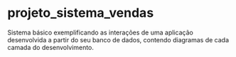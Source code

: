 # projeto_sistema_vendas
Sistema básico exemplificando as interações de uma aplicação desenvolvida a partir do seu banco de dados, contendo diagramas de cada camada do desenvolvimento.

